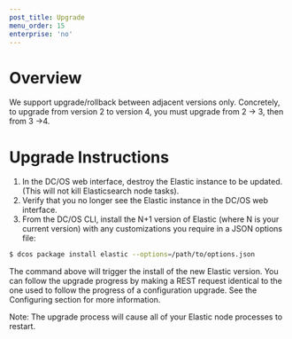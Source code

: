 ```yaml
---
post_title: Upgrade
menu_order: 15
enterprise: 'no'
---
```


# Overview
We support upgrade/rollback between adjacent versions only. Concretely, to upgrade from version 2 to version 4, you must upgrade from 2 -> 3, then from 3 ->4.

# Upgrade Instructions

1. In the DC/OS web interface, destroy the Elastic instance to be updated. (This will not kill Elasticsearch node tasks).
2. Verify that you no longer see the Elastic instance in the DC/OS web interface.
3. From the DC/OS CLI, install the N+1 version of Elastic (where N is your current version) with any customizations you require in a JSON options file:

```bash
$ dcos package install elastic --options=/path/to/options.json
```

The command above will trigger the install of the new Elastic version. You can follow the upgrade progress by making a REST request identical to the one used to follow the progress of a configuration upgrade. See the Configuring section for more information.

Note: The upgrade process will cause all of your Elastic node processes to restart.
